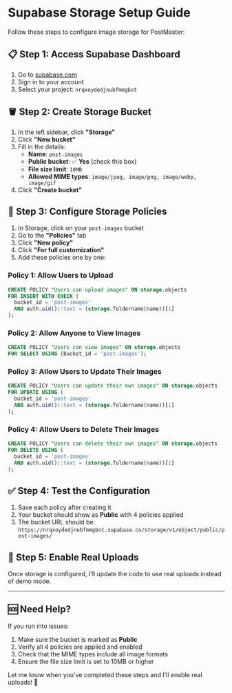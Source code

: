 # Supabase Storage Setup Guide

Follow these steps to configure image storage for PostMaster:

## 📋 **Step 1: Access Supabase Dashboard**

1. Go to [supabase.com](https://supabase.com)
2. Sign in to your account
3. Select your project: `nrqxoydedjnubfmmgbot`

## 🪣 **Step 2: Create Storage Bucket**

1. In the left sidebar, click **"Storage"**
2. Click **"New bucket"**
3. Fill in the details:
   - **Name**: `post-images`
   - **Public bucket**: ✅ **Yes** (check this box)
   - **File size limit**: `10MB`
   - **Allowed MIME types**: `image/jpeg, image/png, image/webp, image/gif`
4. Click **"Create bucket"**

## 🔐 **Step 3: Configure Storage Policies**

1. In Storage, click on your `post-images` bucket
2. Go to the **"Policies"** tab
3. Click **"New policy"**
4. Click **"For full customization"**
5. Add these policies one by one:

### **Policy 1: Allow Users to Upload**
```sql
CREATE POLICY "Users can upload images" ON storage.objects
FOR INSERT WITH CHECK (
  bucket_id = 'post-images' 
  AND auth.uid()::text = (storage.foldername(name))[1]
);
```

### **Policy 2: Allow Anyone to View Images**
```sql
CREATE POLICY "Users can view images" ON storage.objects
FOR SELECT USING (bucket_id = 'post-images');
```

### **Policy 3: Allow Users to Update Their Images**
```sql
CREATE POLICY "Users can update their own images" ON storage.objects
FOR UPDATE USING (
  bucket_id = 'post-images' 
  AND auth.uid()::text = (storage.foldername(name))[1]
);
```

### **Policy 4: Allow Users to Delete Their Images**
```sql
CREATE POLICY "Users can delete their own images" ON storage.objects
FOR DELETE USING (
  bucket_id = 'post-images' 
  AND auth.uid()::text = (storage.foldername(name))[1]
);
```

## ✅ **Step 4: Test the Configuration**

1. Save each policy after creating it
2. Your bucket should show as **Public** with 4 policies applied
3. The bucket URL should be: `https://nrqxoydedjnubfmmgbot.supabase.co/storage/v1/object/public/post-images/`

## 🚀 **Step 5: Enable Real Uploads**

Once storage is configured, I'll update the code to use real uploads instead of demo mode.

---

## 🆘 **Need Help?**

If you run into issues:
1. Make sure the bucket is marked as **Public**
2. Verify all 4 policies are applied and enabled
3. Check that the MIME types include all image formats
4. Ensure the file size limit is set to 10MB or higher

Let me know when you've completed these steps and I'll enable real uploads! 🎉